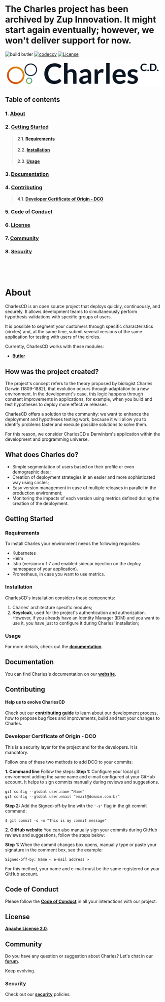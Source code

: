 # The Charles project has been archived by Zup Innovation. It might start again eventually; however, we won't deliver support for now.

![build butler](https://github.com/ZupIT/charlescd/workflows/build%20butler/badge.svg)
[![codecov](https://codecov.io/gh/ZupIT/charlescd/branch/master/graph/badge.svg)](https://codecov.io/gh/ZupIT/charlescd)
[![License](https://img.shields.io/badge/License-Apache%202.0-blue.svg)](https://opensource.org/licenses/Apache-2.0)


<img class="special-img-class" src="/images/logo.png"  alt="CharlesCD logo"/>


## **Table of contents**
### 1. [**About**](#about)
### 2. [**Getting Started**](#getting-started)
>#### 2.1. [**Requirements**](#requirements)
>#### 2.2. [**Installation**](#installation)
>#### 2.3. [**Usage**](#usage)
### 3. [**Documentation**](#documentation)
### 4. [**Contributing**](#contributing)
>#### 4.1. [**Developer Certificate of Origin - DCO**](#developer-certificate-of-origin-DCO)
### 5. [**Code of Conduct**](#Ccde-of-conduct)
### 6. [**License**](#license)
### 7. [**Community**](#community)
### 8. [**Security**](#security)
 
<br>
<br>
<br>

# **About**
CharlesCD is an open source project that deploys quickly, continuously, and securely. It allows development teams to simultaneously perform hypothesis validations with specific groups of users.

It is possible to segment your customers through specific characteristics (circles) and, at the same time, submit several versions of the same application for testing with users of the circles.

Currently, CharlesCD works with these modules: 

- [**Butler**](https://github.com/ZupIT/charlescd/tree/main/butler)

## **How was the project created?**
The project's concept refers to the theory proposed by biologist Charles Darwin (1809-1882), that evolution occurs through adaptation to a new environment. In the development's case, this logic happens through constant improvements in applications, for example, when you build and test hypotheses to deploy more effective releases.

CharlesCD offers a solution to the community: we want to enhance the deployment and  hypotheses testing work, because it will allow you to identify problems faster and  execute possible solutions to solve them.

For this reason, we consider CharlesCD a Darwinism's application within the development and programming universe.

## **What does Charles do?**
* Simple segmentation of users based on their profile or even demographic data;
* Creation of deployment strategies in an easier and more sophisticated way using circles;
* Easy version management in case of multiple releases in parallel in the production environment;
* Monitoring the impacts of each version using metrics defined during the creation of the deployment.

## **Getting Started**

### **Requirements**
To install Charles your environment needs the following requisites: 
- Kubernetes
- Helm
- Istio (version>= 1.7 and enabled sidecar injection on the deploy namespace of your application).
- Prometheus, in case you want to use metrics. 

### **Installation**
CharlesCD's installation considers these components:

1. Charles' architecture specific modules; 
2. **Keycloak**, used for the project's authentication and authorization. However, if you already have an Identity Manager (IDM) and you want to use it, you have just to configure it during Charles' installation;

### **Usage**
For more details, check out the [**documentation**](https://docs.charlescd.io/v1.0.x/overview/).

## **Documentation**
You can find Charles's documentation on our [**website**](https://docs.charlescd.io/v1.0.x/).

## **Contributing**

#### **Help us to evolve CharlesCD**
Check out our [**contributing guide**](CONTRIBUTING.md) to learn about our development process, how to propose bug fixes and improvements, build and test your changes to Charles. 

### **Developer Certificate of Origin - DCO**

 This is a security layer for the project and for the developers. It is mandatory.
 
 
 Follow one of these two methods to add DCO to your commits:
 
**1. Command line**
 Follow the steps: 
 **Step 1:** Configure your local git environment adding the same name and e-mail configured at your GitHub account. It helps to sign commits manually during reviews and suggestions.

 ```
git config --global user.name “Name”
git config --global user.email “email@domain.com.br”
```
**Step 2:** Add the Signed-off-by line with the `'-s'` flag in the git commit command:

```
$ git commit -s -m "This is my commit message"
```

**2. GitHub website**
You can also manually sign your commits during GitHub reviews and suggestions, follow the steps below: 

**Step 1:** When the commit changes box opens, manually type or paste your signature in the comment box, see the example:

```
Signed-off-by: Name < e-mail address >
```
For this method, your name and e-mail must be the same registered on your GitHub account.

## **Code of Conduct**
Please follow the [**Code of Conduct**](https://github.com/ZupIT/charlescd/blob/main/CODE_OF_CONDUCT.md) in all your interactions with our project.

## **License**
 [**Apache License 2.0**](https://github.com/ZupIT/charlescd/blob/main/LICENSE).

## **Community** 
Do you have any question or suggestion about Charles? Let's chat in our [**forum**](https://forum.zup.com.br/c/en/charles/13).

Keep evolving.

### **Security**
Check out our [**security**](SECURITY.md) policies.
